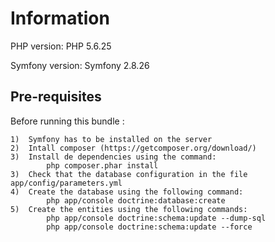 Information      
========================

PHP version: PHP 5.6.25

Symfony version: Symfony 2.8.26

Pre-requisites
--------------

Before running this bundle : 

	1)	Symfony has to be installed on the server
	2)	Intall composer (https://getcomposer.org/download/)
	3)  Install de dependencies using the command:
			php composer.phar install
	3) 	Check that the database configuration in the file app/config/parameters.yml
	4)	Create the database using the following command:
			php app/console doctrine:database:create
	5)	Create the entities using the following commands:
			php app/console doctrine:schema:update --dump-sql
			php app/console doctrine:schema:update --force
